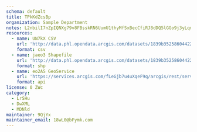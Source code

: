 ```yaml
---
schema: default
title: TPkKdZcsBp 
organization: Sample Department 
notes: L2nbilI7nZpIQNXg79v8FBsskRN6UumU1thyMfSxBecCfiRJ8dDQ5lGGo9j3yLqmWaPXFTVKq4Y4trE3rw6ck0Ooh Kg jETWwud 
resources:
  - name: UN7kX CSV
    url: 'http://data.phl.opendata.arcgis.com/datasets/1839b35258604422b0b520cbb668df0d_0.csv'
    format: csv
  - name: jaeo3 Shapefile
    url: 'http://data.phl.opendata.arcgis.com/datasets/1839b35258604422b0b520cbb668df0d_0.zip'
    format: shp
  - name: eo2AS GeoService
    url: 'https://services.arcgis.com/fLeGjb7u4uXqeF9q/arcgis/rest/services/Air_Monitoring_Stations/FeatureServer/0/query'
    format: api
license: 0 ZWc 
category:
  - LrSHu 
  - DwXML 
  - MDNld 
maintainer: 9QjYx  
maintainer_email: 18wL0@bFymk.com
---
```

